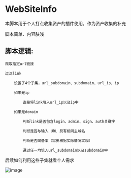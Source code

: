 # WebSiteInfo

本脚本用于个人打点收集资产的插件使用，作为资产收集的补充

脚本简单、内容肤浅

## 脚本逻辑:

	爬取指定url链接
	
	过滤link

		设置了4个子集，url_subdomain、subdomain、url_ip、ip
	 
		如果是ip
	 
			直接将link填入url_ip以及ip中
	  
		如果是domain
	 
			判断link是否包含login、admin、sign、auth关键字
	  
			判断是否与输入 URL 具有相同主域名
	  
			判断是否同备案（需要根据实际情况实现）
	  
			通过任一均填入url_subdomain以及subdomain中


后续如何利用这些子集就看个人需求

![image](https://github.com/nex121/websiteinfo/assets/29255605/ba61c559-7855-40fb-a8f9-d4d832f83c7a)
